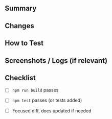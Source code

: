## Summary

## Changes

## How to Test

## Screenshots / Logs (if relevant)

## Checklist
- [ ] `npm run build` passes
- [ ] `npm test` passes (or tests added)
- [ ] Focused diff, docs updated if needed

